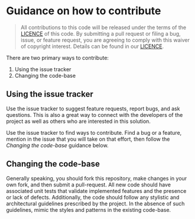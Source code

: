 # Guidance on how to contribute

> All contributions to this code will be released under the terms of the [LICENCE](./LICENSE) of this code.
> By submitting a pull request or filing a bug, issue, or feature request, you are agreeing to comply with this waiver of copyright interest.
> Details can be found in our [LICENCE](./LICENSE).

There are two primary ways to contribute:
1. Using the issue tracker
2. Changing the code-base


## Using the issue tracker

Use the issue tracker to suggest feature requests, report bugs, and ask questions.
This is also a great way to connect with the developers of the project as well
as others who are interested in this solution.

Use the issue tracker to find ways to contribute. Find a bug or a feature, mention in
the issue that you will take on that effort, then follow the _Changing the code-base_
guidance below.


## Changing the code-base

Generally speaking, you should fork this repository, make changes in your
own fork, and then submit a pull-request. All new code should have associated unit
tests that validate implemented features and the presence or lack of defects.
Additionally, the code should follow any stylistic and architectural guidelines
prescribed by the project. In the absence of such guidelines, mimic the styles
and patterns in the existing code-base.
